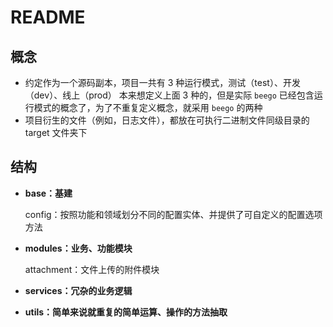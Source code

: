 # README
## 概念
- 约定作为一个源码副本，项目一共有 3 种运行模式，测试（test）、开发（dev）、线上（prod）
    本来想定义上面 3 种的，但是实际 `beego` 已经包含运行模式的概念了，为了不重复定义概念，就采用 `beego` 的两种
- 项目衍生的文件（例如，日志文件），都放在可执行二进制文件同级目录的 target 文件夹下

## 结构

- **base：基建**

  config：按照功能和领域划分不同的配置实体、并提供了可自定义的配置选项方法

- **modules：业务、功能模块**

  attachment：文件上传的附件模块

- **services：冗杂的业务逻辑**

- **utils：简单来说就重复的简单运算、操作的方法抽取**

